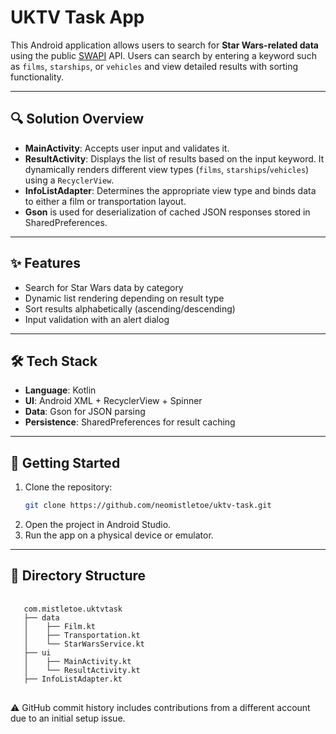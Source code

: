 # UKTV Task App

This Android application allows users to search for **Star Wars-related data** using the public [SWAPI](https://swapi.dev) API. 
Users can search by entering a keyword such as `films`, `starships`, or `vehicles` and view detailed results with sorting functionality.

---

## 🔍 Solution Overview

- **MainActivity**: Accepts user input and validates it.
- **ResultActivity**: Displays the list of results based on the input keyword. It dynamically renders different view types (`films`, `starships`/`vehicles`) using a `RecyclerView`.
- **InfoListAdapter**: Determines the appropriate view type and binds data to either a film or transportation layout.
- **Gson** is used for deserialization of cached JSON responses stored in SharedPreferences.

---

## ✨ Features

- Search for Star Wars data by category
- Dynamic list rendering depending on result type
- Sort results alphabetically (ascending/descending)
- Input validation with an alert dialog

---

## 🛠 Tech Stack

- **Language**: Kotlin
- **UI**: Android XML + RecyclerView + Spinner
- **Data**: Gson for JSON parsing
- **Persistence**: SharedPreferences for result caching

---

## 🚀 Getting Started

1. Clone the repository:
   ```bash
   git clone https://github.com/neomistletoe/uktv-task.git
2. Open the project in Android Studio.
3. Run the app on a physical device or emulator.

---

## 📁 Directory Structure
<pre> <code>
   com.mistletoe.uktvtask 
   ├── data 
   │    ├── Film.kt 
   │    ├── Transportation.kt 
   │    └── StarWarsService.kt 
   ├── ui 
   │    ├── MainActivity.kt 
   │    └── ResultActivity.kt
   ├── InfoListAdapter.kt 
</code> </pre>


⚠️ GitHub commit history includes contributions from a different account due to an initial setup issue.
